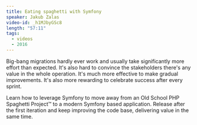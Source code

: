 ```yaml
---
title: Eating spaghetti with Symfony
speaker: Jakub Zalas
video-id: _h1MJbyGSc8
length: "57:11"
tags:
  - videos
  - 2016
---
```


Big-bang migrations hardly ever work and usually take significantly more effort than expected. It's also hard to convince the stakeholders there's any value in the whole operation. It's much more effective to make gradual improvements. It's also more rewarding to celebrate success after every sprint.

Learn how to leverage Symfony to move away from an Old School PHP Spaghetti Project™ to a modern Symfony based application. Release after the first iteration and keep improving the code base, delivering value in the same time.
